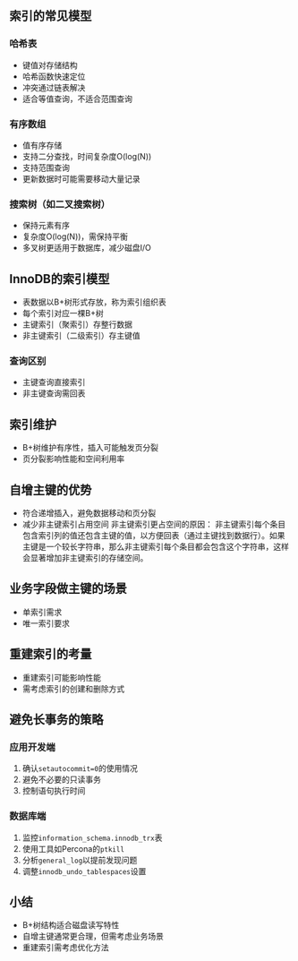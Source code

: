 ## 索引的常见模型

### 哈希表

- 键值对存储结构
- 哈希函数快速定位
- 冲突通过链表解决
- 适合等值查询，不适合范围查询

### 有序数组

- 值有序存储
- 支持二分查找，时间复杂度O(log(N))
- 支持范围查询
- 更新数据时可能需要移动大量记录

### 搜索树（如二叉搜索树）

- 保持元素有序
- 复杂度O(log(N))，需保持平衡
- 多叉树更适用于数据库，减少磁盘I/O

## InnoDB的索引模型

- 表数据以B+树形式存放，称为索引组织表
- 每个索引对应一棵B+树
- 主键索引（聚索引）存整行数据
- 非主键索引（二级索引）存主键值

### 查询区别

- 主键查询直接索引
- 非主键查询需回表

## 索引维护

- B+树维护有序性，插入可能触发页分裂
- 页分裂影响性能和空间利用率

## 自增主键的优势

- 符合递增插入，避免数据移动和页分裂
- 减少非主键索引占用空间
  非主键索引更占空间的原因：
  非主键索引每个条目包含索引列的值还包含主键的值，以方便回表（通过主键找到数据行）。如果主键是一个较长字符串，那么非主键索引每个条目都会包含这个字符串，这样会显著增加非主键索引的存储空间。

## 业务字段做主键的场景

- 单索引需求
- 唯一索引要求

## 重建索引的考量

- 重建索引可能影响性能
- 需考虑索引的创建和删除方式

## 避免长事务的策略

### 应用开发端

1. 确认`setautocommit=0`的使用情况
2. 避免不必要的只读事务
3. 控制语句执行时间

### 数据库端

1. 监控`information_schema.innodb_trx`表
2. 使用工具如Percona的`ptkill`
3. 分析`general_log`以提前发现问题
4. 调整`innodb_undo_tablespaces`设置

## 小结

- B+树结构适合磁盘读写特性
- 自增主键通常更合理，但需考虑业务场景
- 重建索引需考虑优化方法
